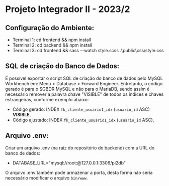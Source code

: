 # Projeto Integrador II - 2023/2

## Configuração do Ambiente:
- Terminal 1: cd frontend && npm install 
- Terminal 2: cd backend && npm install
- Terminal 3: cd frontend && sass --watch style.scss .\public\css\style.css  

## SQL de criação do Banco de Dados:
É possível exportar o script SQL de criação do banco de dados pelo MySQL Workbench em: Menu > Database > Forward Engineer. Entretanto, o código gerado é para o SGBDR MySQL e não para o MariaDB, sendo assim é necessário remover a palavra chave "VISIBLE" de todos os índices e chaves estrangeiras, conforme exemplo abaixo:
- Código gerado: INDEX `fk_cliente_usuario1_idx` (`usuario_id` ASC) **VISIBLE**,
- Código ajustado: INDEX `fk_cliente_usuario1_idx` (`usuario_id` ASC),

## Arquivo .env:
Criar um arquivo .env (na raiz do repositório do backend) com a URL do banco de dados:
- DATABASE_URL="mysql://root:@127.0.0.1:3306/pi2db"

O arquivo .env também pode armazenar a porta, desta forma não seria necessário modificar o arquivo `bin/www`.
